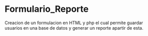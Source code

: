 # Formulario_Reporte
Creacion de un formulacion en HTML y php el cual permite guardar usuarios en una base de datos y generar un reporte apartir de esta. 
